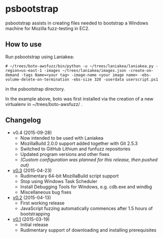 # psbootstrap
psbootstrap assists in creating files needed to bootstrap a Windows machine for Mozilla fuzz-testing in EC2.

## How to use
Run psbootstrap using Laniakea:

```
# ~/trees/boto-awsfuzz/bin/python -u ~/trees/laniakea/laniakea.py -region=us-east-1 -images ~/trees/laniakea/images.json -create-on-demand -tags Name=<your tag> -image-name <your image name> -ebs-volume-delete-on-termination -ebs-size 320 -userdata userscript.ps1
```
in the psbootstrap directory.

In the example above, boto was first installed via the creation of a new virtualenv in ~/trees/boto-awsfuzz/ .

## Changelog
- v0.4 (2015-09-28)
  - Now intended to be used with Laniakea
  - MozillaBuild 2.0.0 support added together with Git 2.5.3
  - Switched to GitHub Lithium and funfuzz repositories
  - Updated program versions and other fixes
  - *(Custom configuration was planned for this release, then pushed out)*
- [v0.3](https://github.com/MozillaSecurity/psbootstrap/releases/tag/v0.3) (2015-04-23)
  - Rudimentary 64-bit MozillaBuild script support
  - Stop using Windows Task Scheduler
  - Install Debugging Tools for Windows, e.g. cdb.exe and windbg
  - Miscellaneous bug fixes
- [v0.2](https://github.com/MozillaSecurity/psbootstrap/releases/tag/v0.2) (2015-04-13)
  - First working release
  - JavaScript fuzzing automatically commences after 1.5 hours of bootstrapping
- [v0.1](https://github.com/MozillaSecurity/psbootstrap/releases/tag/v0.1) (2015-03-19)
  - Initial release
  - Rudimentary support of downloading and installing prerequisites
